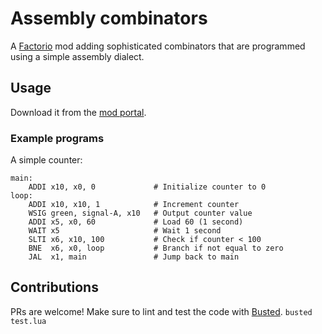 # Assembly combinators

A [Factorio](https://www.factorio.com) mod adding sophisticated combinators
that are programmed using a simple assembly dialect.

## Usage

Download it from the [mod portal](https://mods.factorio.com/mod/assembly-combinator).

### Example programs

A simple counter:
```
main:
    ADDI x10, x0, 0             # Initialize counter to 0
loop:
    ADDI x10, x10, 1            # Increment counter
    WSIG green, signal-A, x10   # Output counter value
    ADDI x5, x0, 60             # Load 60 (1 second)
    WAIT x5                     # Wait 1 second
    SLTI x6, x10, 100           # Check if counter < 100
    BNE  x6, x0, loop           # Branch if not equal to zero
    JAL  x1, main               # Jump back to main
```

## Contributions

PRs are welcome! Make sure to lint and test the code with [Busted](https://lunarmodules.github.io/busted). `busted test.lua`
